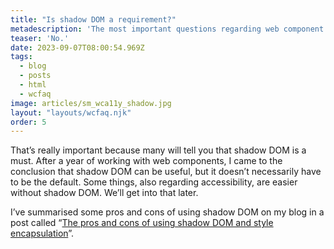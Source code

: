 ```yaml
---
title: "Is shadow DOM a requirement?"
metadescription: 'The most important questions regarding web component accessibility'
teaser: 'No.'
date: 2023-09-07T08:00:54.969Z
tags:
  - blog
  - posts
  - html
  - wcfaq
image: articles/sm_wca11y_shadow.jpg
layout: "layouts/wcfaq.njk"
order: 5
---
```

That’s really important because many will tell you that shadow DOM is a must. After a year of working with web components, I came to the conclusion that shadow DOM can be useful, but it doesn’t necessarily have to be the default. Some things, also regarding accessibility, are easier without shadow DOM. We’ll get into that later.

I’ve summarised some pros and cons of using shadow DOM on my blog in a post called “[The pros and cons of using shadow DOM and style encapsulation](/blog/2023/pros-and-cons-of-shadow-dom/)”.
